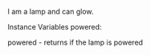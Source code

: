 I am a lamp and can glow.

Instance Variables
	powered:		<Boolean>

powered
	- returns if the lamp is powered
